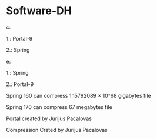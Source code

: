 # Software-DH

c:

1.: Portal-9

2.: Spring

e:

1.: Spring

2.: Portal-9


Spring 160 can compress 1.15792089 × 10^68 gigabytes file

Spring 170 can compress 67 megabytes file

Portal created by Jurijus Pacalovas 

Compression Crated by Jurijus Pacalovas

